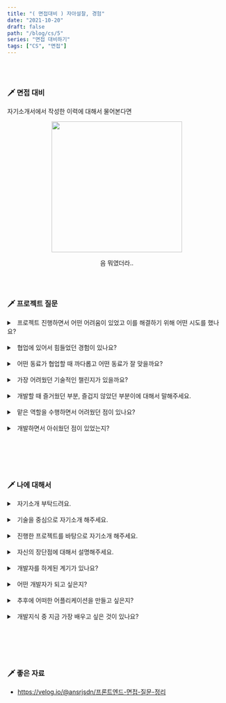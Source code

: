 ```yaml
---
title: "( 면접대비 ) 자아설찰, 경험"
date: "2021-10-20"
draft: false
path: "/blog/cs/5"
series: "면접 대비하기"
tags: ["CS", "면접"]
---
```


<br>
<br>

### 🗡 면접 대비

자기소개서에서 작성한 이력에 대해서 물어본다면

<div style="text-align:center">
  <img src="https://c.tenor.com/I73KjOkY0CgAAAAC/smirk-adorable.gif" height="300">
  <p>음 뭐였더라..</p>
</div>

<br>
<br>

### 🗡 프로젝트 질문

<details>
<summary>&nbsp; 프로젝트 진행하면서 어떤 어려움이 있었고 이를 해결하기 위해 어떤 시도를 했나요?</summary>
<p>

- **예상치 못한, 원인을 파악하기 어려운 버그**
  - 차근차근 발생 원인에 대해서 리스트업
  - 다양한 키워드로 해결방안 모색
  - 주변 개발자에게 물어보기
  - 예시. M1 iOS앱 빌드
-

</p>
</details>

<br>

<details>
<summary>&nbsp; 협업에 있어서 힘들었던 경험이 있나요?</summary>
<p>

- **즉각적인 피드벡이 안되는 문제**
  - 사이드 프로젝트 진행하는데
  - 요청을 최대한 상세히 내용을 작성하고 이모티콘을 활용해서 체킹여부를 명확하게 표시했다.

</p>
</details>

<br>

<details>
<summary>&nbsp; 어떤 동료가 협업할 때 까다롭고 어떤 동료가 잘 맞을까요?</summary>
<p>

- **의견을 주고 받기 힘든**
  - 코드 컨벤션이나 기능을 구현하는 로직에 있어서 제대로 의견이 공유가 안되면 결국 각자 생각대로 코딩하고 코드가 합쳐지기 어려워진다.
  - 예시. 벼룩시장 프로젝트를 하면서 TimePicker 컴포넌트를 같이 재활용하려 했으나 상태를 관리하는 부분이 달라서 결국 따로 따로 컴포넌트를 구현하게 되었다.

</p>
</details>

<br>

<details>
<summary>&nbsp; 가장 어려웠던 기술적인 챌린지가 있을까요?</summary>
<p>

- React Native에 CodePush 적용하기
- Atomic과 Presentation Container 패턴을 결합한 시도

</p>
</details>

<br>

<details>
<summary>&nbsp; 개발할 때 즐거웠던 부분, 즐겁지 않았던 부분이에 대해서 말해주세요.</summary>
<p>

- 재활용성이 높은 모듈을 만들 때
- 인프라 환경을 구축할 때 (M1에서 ReactNative build)

</p>
</details>

<br>

<details>
<summary>&nbsp; 맡은 역할을 수행하면서 어려웠던 점이 있나요?</summary>
<p>

- 경험이 없는 부분에 대해서 결정하고 구현해야 할 때
  - 예시. [ 걸어서 동네속으로 ] 지도 API, 개발 프레임워크 선택
  - 예시. [ 셀윅하우스 ] 자동 업데이트
  - 노력한 부분. 다각적인 리서치하여 현 상황에 맞는 플랜 A, B를 설정하고 개발을 시작했다.

</p>
</details>

<br>

<details>
<summary>&nbsp; 개발하면서 아쉬웠던 점이 있었는지?</summary>
<p>

- 프로젝트를 시작하기 전에 사용할 모듈에 대해서 더 체계적인 리서치가 부족

</p>
</details>
<br>

<br>
<br>

<br>
<br>

### 🗡 나에 대해서

<details>
<summary>&nbsp; 자기소개 부탁드려요.</summary>
<p>

- 만나뵙게 되어서 반갑습니다. 이번 ㅇㅇㅇ에 지원하게된 김평안입니다.
- 저는 제가 좋아하고 잘하는 코딩을 통해서 주변 사람들에게 도움을 주고 싶습니다.
- 자연스럽게 사람들과 가까이 맞닿는 프론트엔드에 관심을 갖게 되었고 복잡했던 것을 단순하고 간편하게 만들어주는 프론트엔드의 매력에 빠졌습니다.
- (약 500명이 사용한 학교 중고도서 예약 사이트, 사내의 관리자페이지, 1000명 정도가 사용하고 있는 앱)
- 개발자에게 친화적인 코드에 대해 고민 (재활용성이 높은)
- ㅇㅇㅇ가 만들고 있는 유익한 서비스들과 자유로운 협업문화에 이끌리어 ㅇㅇㅇ에 지원하게되었습니다.

</p>
</details>

<br>

<details>
<summary>&nbsp; 기술을 중심으로 자기소개 해주세요.</summary>
<p>

- Javascript, Typescript
- React, React Native

</p>
</details>

<br>

<details>
<summary>&nbsp; 진행한 프로젝트를 바탕으로 자기소개 해주세요.</summary>
<p>

- 블록체인 중고거래 사이트
- 책 벼룩시장
- 걸어서 동네속으로
- 보다 프로젝트
- 샐윅하우스
- 관리자 페이지

</p>
</details>

<br>

<details>
<summary>&nbsp; 자신의 장단점에 대해서 설명해주세요.</summary>
<p>

- **어느 환경에서든 잘 적응할 수 있다.**
  - 중국, 싱가폴, 캐나다에서 생활했었고 이사를 20번 넘겨 다니면서 다양한 환경의 사람들과 늘 원만한 관계를 유지했다.
  - 주어진 상황에 대해서 불평하기보단 내가 할 수 있는 것에 집중해서 즐겁게 보냈다.
  - 새로운 환경과 도전에 대한 두려움이 없다. + 주체적
- **부가적인 것에 욕심을 낸다.**
  - 완벽주의적 성향을 갖고 있어 부가적인 것에 시간을 많이 할애하게 된다. 시간이 촉박한 상황에서 사소한 부분을 넘어가지 못하고 메인 기능 개발이 늦어지는 문제발생.
  - 노력하고 있는 것. 진행할 작업단위를 계속 리스트업하여 우선순위에 따라서 작업을 진행.
  - 더 완성도 높은 작업물을 만들어 낼 수 있었다.
  - 예시. 타임피커, 커스텀 알림창

</p>
</details>

<br>

<details>
<summary>&nbsp; 개발자를 하게된 계기가 있나요?</summary>
<p>

- 컴퓨터에 관심이 많았다 -> 옛날 게임 시스템 파일 건드려서 치트를 쓴 경험
- 고2 때 전공을 선택하면서 -> 소프트웨어로 사람들에게 유의미한 편리를 제공할 수 있음
- 프로그래밍이 재밋다 -> 학창시절 수학을 좋아하게 된 이유

</p>
</details>

<br>

<details>
<summary>&nbsp; 어떤 개발자가 되고 싶은지?</summary>
<p>

- 편하게 소통할 수 있는 개발자.
  - 주변 사람들과 거리낌없이 생각을 공유하고 같이 고민을 하고 싶습니다.

</p>
</details>

<br>

<details>
<summary>&nbsp; 추후에 어떠한 어플리케이션을 만들고 싶은지?</summary>
<p>

- 사람들에게 유의미한 서비스를 제공
- 사용자가 원하는 것을 가장 간편하게 제공
  - 토스의 새로운 고객경험. 너무 간편한 나머지 복잡했던 이전으로 돌아갈 수 없는 플랫폼.

</p>
</details>

<br>

<details>
<summary>&nbsp; 개발지식 중 지금 가장 배우고 싶은 것이 있나요?</summary>
<p>

- 클린코드 아키택처
  - 가독성이 좋고 유지보수하기 좋은 코드에 대해서 더 공부해보고 싶다.

</p>
</details>

<br>

<br>
<br>
<br>
<br>

### 🗡 좋은 자료

- https://velog.io/@ansrjsdn/프론트엔드-면접-질문-정리
